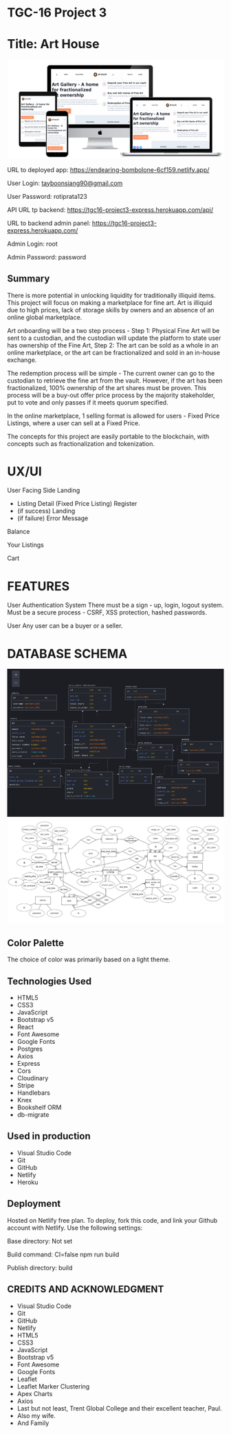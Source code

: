 # TGC-16 Project 3

# Title: Art House

![alt text](./preview1.png)

URL to deployed app: https://endearing-bombolone-6cf159.netlify.app/

User Login: tayboonsiang90@gmail.com

User Password: rotiprata123

API URL tp backend: https://tgc16-project3-express.herokuapp.com/api/

URL to backend admin panel: https://tgc16-project3-express.herokuapp.com/

Admin Login: root

Admin Password: password

## Summary

There is more potential in unlocking liquidity for traditionally illiquid items. This project will focus on making a marketplace for fine art. Art is illiquid due to high prices, lack of storage skills by owners and an absence of an online global marketplace. 

Art onboarding will be a two step process - Step 1: Physical Fine Art will be sent to a custodian, and the custodian will update the platform to state user has ownership of the Fine Art, Step 2: The art can be sold as a whole in an online marketplace, or the art can be fractionalized and sold in an in-house exchange. 

The redemption process will be simple - The current owner can go to the custodian to retrieve the fine art from the vault. However, if the art has been fractionalized, 100% ownership of the art shares must be proven. This process will be a buy-out offer price process by the majority stakeholder, put to vote and only passes if it meets quorum specified. 

In the online marketplace, 1 selling format is allowed for users - Fixed Price Listings, where a user can sell at a Fixed Price. 

The concepts for this project are easily portable to the blockchain, with concepts such as fractionalization and tokenization. 

# UX/UI

User Facing Side
Landing 
- Listing Detail (Fixed Price Listing)
Register
- (if success) Landing
- (if failure) Error Message

Balance

Your Listings

Cart

# FEATURES

User Authentication System
There must be a sign - up, login, logout system. 
Must be a secure process - CSRF, XSS protection, hashed passwords.

User
Any user can be a buyer or a seller.

# DATABASE SCHEMA

![alt text](./schema.png)
![alt text](./erd.png)

## Color Palette

The choice of color was primarily based on a light theme.

## Technologies Used

- HTML5
- CSS3
- JavaScript
- Bootstrap v5
- React
- Font Awesome
- Google Fonts
- Postgres
- Axios
- Express
- Cors
- Cloudinary
- Stripe
- Handlebars
- Knex
- Bookshelf ORM
- db-migrate

## Used in production
- Visual Studio Code
- Git
- GitHub
- Netlify
- Heroku

## Deployment
Hosted on Netlify free plan. To deploy, fork this code, and link your Github account with Netlify. Use the following settings: 

Base directory: Not set

Build command: CI=false npm run build

Publish directory: build

## CREDITS AND ACKNOWLEDGMENT
- Visual Studio Code
- Git
- GitHub
- Netlify
- HTML5
- CSS3
- JavaScript
- Bootstrap v5
- Font Awesome
- Google Fonts
- Leaflet
- Leaflet Marker Clustering
- Apex Charts
- Axios
- Last but not least, Trent Global College and their excellent teacher, Paul.
- Also my wife.
- And Family
